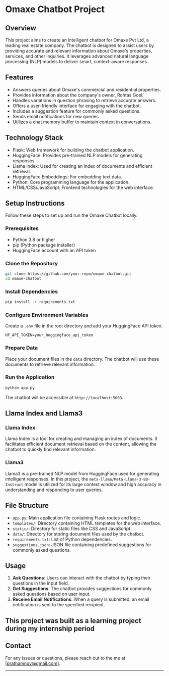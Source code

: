 # Omaxe Chatbot Project

## Overview

This project aims to create an intelligent chatbot for Omaxe Pvt Ltd, a leading real estate company. The chatbot is designed to assist users by providing accurate and relevant information about Omaxe's properties, services, and other inquiries. It leverages advanced natural language processing (NLP) models to deliver smart, context-aware responses.

## Features

- Answers queries about Omaxe's commercial and residential properties.
- Provides information about the company's owner, Rohtas Goel.
- Handles variations in question phrasing to retrieve accurate answers.
- Offers a user-friendly interface for engaging with the chatbot.
- Includes a suggestion feature for commonly asked questions.
- Sends email notifications for new queries.
- Utilizes a chat memory buffer to maintain context in conversations.

## Technology Stack

- Flask: Web framework for building the chatbot application.
- HuggingFace: Provides pre-trained NLP models for generating responses.
- Llama Index: Used for creating an index of documents and efficient retrieval.
- HuggingFace Embeddings: For embedding text data.
- Python: Core programming language for the application.
- HTML/CSS/JavaScript: Frontend technologies for the web interface.

## Setup Instructions

Follow these steps to set up and run the Omaxe Chatbot locally.

### Prerequisites

- Python 3.8 or higher
- pip (Python package installer)
- HuggingFace account with an API token

### Clone the Repository

```bash
git clone https://github.com/your-repo/omaxe-chatbot.git
cd omaxe-chatbot
```

### Install Dependencies

```bash
pip install -r requirements.txt
```

### Configure Environment Variables

Create a `.env` file in the root directory and add your HuggingFace API token.

```env
HF_API_TOKEN=your_huggingface_api_token
```

### Prepare Data

Place your document files in the `data` directory. The chatbot will use these documents to retrieve relevant information.

### Run the Application

```bash
python app.py
```

The chatbot will be accessible at `http://localhost:5003`.

## Llama Index and Llama3

### Llama Index

Llama Index is a tool for creating and managing an index of documents. It facilitates efficient document retrieval based on the content, allowing the chatbot to quickly find relevant information.

### Llama3

Llama3 is a pre-trained NLP model from HuggingFace used for generating intelligent responses. In this project, the `meta-llama/Meta-Llama-3-8B-Instruct` model is utilized for its large context window and high accuracy in understanding and responding to user queries.

## File Structure

- `app.py`: Main application file containing Flask routes and logic.
- `templates/`: Directory containing HTML templates for the web interface.
- `static/`: Directory for static files like CSS and JavaScript.
- `data/`: Directory for storing document files used by the chatbot.
- `requirements.txt`: List of Python dependencies.
- `suggestions.json`: JSON file containing predefined suggestions for commonly asked questions.

## Usage

1. **Ask Questions**: Users can interact with the chatbot by typing their questions in the input field.
2. **Get Suggestions**: The chatbot provides suggestions for commonly asked questions based on user input.
3. **Receive Email Notifications**: When a query is submitted, an email notification is sent to the specified recipient.

## This project was built as a learning project during my internship period 

## Contact

For any issues or questions, please reach out to the me at [prathamnov@gmail.com].

---
